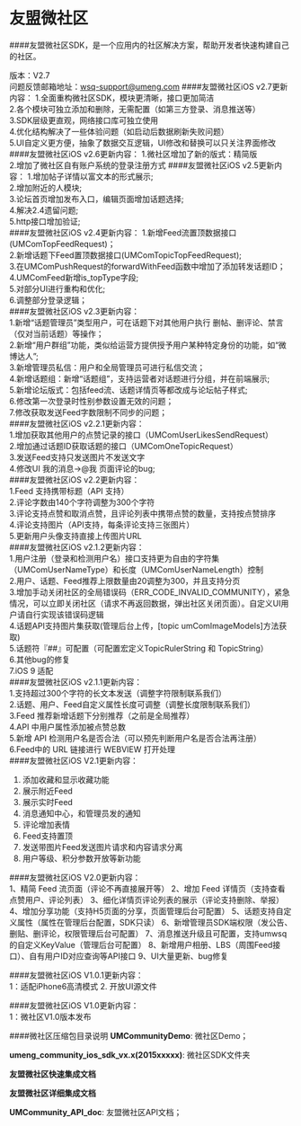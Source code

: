 友盟微社区
===========================
####友盟微社区SDK，是一个应用内的社区解决方案，帮助开发者快速构建自己的社区。

版本：V2.7  
问题反馈邮箱地址：wsq-support@umeng.com
####友盟微社区iOS v2.7更新内容：
1.全面重构微社区SDK，模块更清晰，接口更加简洁   
2.各个模块可独立添加和删除，无需配置（如第三方登录、消息推送等）   
3.SDK层级更直观，网络接口库可独立使用   
4.优化结构解决了一些体验问题（如启动后数据刷新失败问题）   
5.UI自定义更方便，抽象了数据交互逻辑，UI修改和替换可以只关注界面修改   
####友盟微社区iOS v2.6更新内容：
1.微社区增加了新的版式：精简版  
2.增加了微社区自有账户系统的登录注册方式
####友盟微社区iOS v2.5更新内容：
1.增加帖子详情以富文本的形式展示;  
2.增加附近的人模块;  
3.论坛首页增加发布入口，编辑页面增加话题选择;  
4.解决2.4遗留问题;  
5.http接口增加验证;  
####友盟微社区iOS v2.4更新内容：
1.新增Feed流置顶数据接口(UMComTopFeedRequest)；  
2.新增话题下Feed置顶数据接口(UMComTopicTopFeedRequest);  
3.在UMComPushRequest的forwardWithFeed函数中增加了添加转发话题ID；  
4.UMComFeed新增is_topType字段;  
5.对部分UI进行重构和优化;  
6.调整部分登录逻辑；  
####友盟微社区iOS v2.3更新内容：  
1.新增“话题管理员”类型用户，可在话题下对其他用户执行 删帖、删评论、禁言（仅对当前话题）等操作；  
2.新增“用户群组”功能，类似给运营方提供授予用户某种特定身份的功能，如“微博达人”;  
3.新增管理员私信：用户和全局管理员可进行私信交流；  
4.新增话题组：新增“话题组”，支持运营者对话题进行分组，并在前端展示;  
5.新增论坛版式：包括feed流、话题详情页等都改成与论坛帖子样式;  
6.修改第一次登录时性别参数设置无效的问题；  
7.修改获取发送Feed字数限制不同步的问题；  
####友盟微社区iOS v2.2.1更新内容：  
1.增加获取其他用户的点赞记录的接口（UMComUserLikesSendRequest）  
2.增加通过话题ID获取话题的接口（UMComOneTopicRequest）  
3.发送Feed支持只发送图片不发送文字  
4.修改UI 我的消息->@我 页面评论的bug;  
####友盟微社区iOS v2.2更新内容：  
1.Feed 支持携带标题（API 支持）  
2.评论字数由140个字符调整为300个字符  
3.评论支持点赞和取消点赞，且评论列表中携带点赞的数量，支持按点赞排序  
4.评论支持图片（API支持，每条评论支持三张图片）  
5.更新用户头像支持直接上传图片URL  
####友盟微社区iOS v2.1.2更新内容：  
1.用户注册（登录和检测用户名）接口支持更为自由的字符集（UMComUserNameType）和长度（UMComUserNameLength）控制  
2.用户、话题、Feed推荐上限数量由20调整为300，并且支持分页  
3.增加手动关闭社区的全局错误码（ERR_CODE_INVALID_COMMUNITY），紧急情况，可以立即关闭社区（请求不再返回数据，弹出社区关闭页面）。自定义UI用户请自行实现该错误码逻辑  
4.话题API支持图片集获取(管理后台上传，[topic umComImageModels]方法获取)  
5.话题符『##』可配置（可配置宏定义TopicRulerString 和 TopicString）  
6.其他bug的修复  
7.iOS 9 适配  
####友盟微社区iOS v2.1.1更新内容：  
1.支持超过300个字符的长文本发送（调整字符限制联系我们）  
2.话题、用户、Feed自定义属性长度可调整（调整长度限制联系我们）  
3.Feed 推荐新增话题下分别推荐（之前是全局推荐）  
4.API 中用户属性添加被点赞总数  
5.新增 API 检测用户名是否合法（可以预先判断用户名是否合法再注册）  
6.Feed中的 URL 链接进行 WEBVIEW 打开处理  
####友盟微社区iOS V2.1更新内容：   
1. 添加收藏和显示收藏功能
2. 展示附近Feed
3. 展示实时Feed
4. 消息通知中心，和管理员发的通知
5. 评论增加表情
6. Feed支持置顶
7. 发送带图片Feed发送图片请求和内容请求分离
8. 用户等级、积分参数开放等新功能

####友盟微社区iOS V2.0更新内容：   
1、精简 Feed 流页面（评论不再直接展开等）
2、增加 Feed 详情页（支持查看点赞用户、评论列表）
3、细化详情页评论列表的展示（评论支持删除、举报）
4、增加分享功能（支持H5页面的分享，页面管理后台可配置）
5、话题支持自定义属性（属性在管理后台配置，SDK只读）
6、新增管理员SDK端权限（发公告、删贴、删评论，权限管理后台可配置）
7、消息推送升级且可配置，支持umwsq的自定义KeyValue（管理后台可配置）
8、新增用户相册、LBS（周围Feed接口）、自有用户ID对应查询等API接口
9、UI大量更新、bug修复


####友盟微社区iOS V1.0.1更新内容：   
1：适配iPhone6高清模式
2. 开放UI源文件

####友盟微社区iOS V1.0更新内容：   
1：微社区V1.0版本发布

####微社区压缩包目录说明
**UMCommunityDemo**: 微社区Demo；    

**umeng_community_ios_sdk_vx.x(2015xxxxx)**: 微社区SDK文件夹    

**友盟微社区快速集成文档** 

**友盟微社区详细集成文档**   

**UMCommunity_API_doc**: 友盟微社区API文档；    